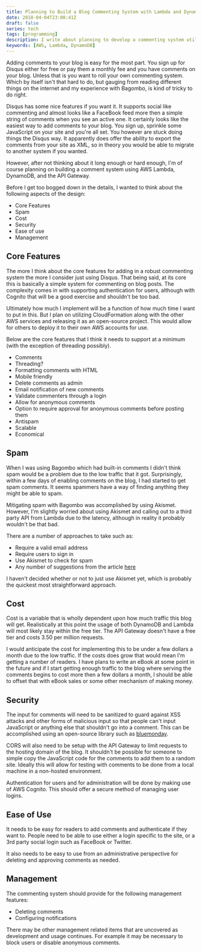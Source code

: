 ```yaml
---
title: Planning to Build a Blog Commenting System with Lambda and DynamoDB, part 1
date: 2018-04-04T23:08:41Z
draft: false
series: tech
tags: [programming]
description: I write about planning to develop a commenting system utilizing AWS Lambda and DynamoDB.
keywords: [AWS, Lambda, DynamoDB]
---
```


Adding comments to your blog is easy for the most part.  You sign up for Disqus either for free or pay them a monthly fee and you
have comments on your blog.  Unless that is you want to roll your own commenting system.  Which by itself isn't that hard to do, but
gauging from reading different things on the internet and my experience with Bagombo, is kind of tricky to do right.  

Disqus has some nice features if you want it.  It supports social like commenting and almost looks like a FaceBook feed more then
a simple string of comments when you see an active one.  It certainly looks like the easiest way to add comments to your blog.  You sign up,
sprinkle some JavaScript on your site and you're all set.  You however are stuck doing things the Disqus way.  It apparently does offer
the ability to export the comments from your site as XML, so in theory you would be able to migrate to another system if you wanted.

However, after not thinking about it long enough or hard enough, I'm of course planning on building a comment system using AWS Lambda,
DynamoDB, and the API Gateway.

Before I get too bogged down in the details, I wanted to think about the following aspects of the design:

* Core Features
* Spam
* Cost
* Security
* Ease of use
* Management


## Core Features

The more I think about the core features for adding in a robust commenting system the more I consider just using Disqus.  That being said,
at its core this is basically a simple system for commenting on blog posts.  The complexity comes in with supporting authentication for users, 
although with Cognito that will be a good exercise and shouldn't be too bad.

Ultimately how much I implement will be a function of how much time I want to put in this.  But I plan on utilizing CloudFormation along with
the other AWS services and releasing it as an open-source project.  This would allow for others to deploy it to their own AWS accounts for use.

Below are the core features that I think it needs to support at a minimum (with the exception of threading possibly).

* Comments
* Threading?
* Formatting comments with HTML
* Mobile friendly
* Delete comments as admin
* Email notification of new comments
* Validate commenters through a login
* Allow for anonymous comments
* Option to require approval for anonymous comments before posting them
* Antispam 
* Scalable 
* Economical

## Spam

When I was using Bagombo which had built-in comments I didn't think spam would be a problem due to the low traffic that it got.  Surprisingly,
within a few days of enabling comments on the blog, I had started to get spam comments.  It seems spammers have a way of finding anything they
might be able to spam.

Mitigating spam with Bagombo was accomplished by using Akismet.  However, I'm slightly worried about using Akismet and calling out to a
third party API from Lambda due to the latency, although in reality it probably wouldn't be that bad.

There are a number of approaches to take such as:

* Require a valid email address
* Require users to sign in
* Use Akismet to check for spam
* Any number of suggestions from the article [here](https://digwp.com/2009/11/dont-need-plugins-to-stop-comment-spam/)

I haven't decided whether or not to just use Akismet yet, which is probably the quickest most straightforward approach.

## Cost

Cost is a variable that is wholly dependent upon how much traffic this blog will get.  Realistically at this point the usage
of both DynamoDB and Lambda will most likely stay within the free tier.  The API Gateway doesn't have a free tier and costs
3.50 per million requests.

I would anticipate the cost for implementing this to be under a few dollars a month due to the low traffic.  If the costs does grow
that would mean I'm getting a number of readers.  I have plans to write an eBook at some point in the future and if I start getting
enough traffic to the blog where serving the comments begins to cost more then a few dollars a month, I should be able to offset that
with eBook sales or some other mechanism of making money.

## Security

The input for comments will need to be sanitized to guard against XSS attacks and other forms of malicious input so that people can't
input JavaScript or anything else that shouldn't go into a comment.  This can be accomplished using an open-source library such as 
[bluemonday](https://github.com/microcosm-cc/bluemonday).

CORS will also need to be setup with the API Gateway to limit requests to the hosting domain of the blog.  It shouldn't be possible for
someone to simple copy the JavaScript code for the comments to add them to a random site.  Ideally this will allow for testing with comments
to be done from a local machine in a non-hosted environment.

Authentication for users and for administration will be done by making use of AWS Cognito.  This should offer a secure method of managing
user logins.

## Ease of Use

It needs to be easy for readers to add comments and authenticate if they want to.  People need to be able to use either a login specific to
the site, or a 3rd party social login such as FaceBook or Twitter.

It also needs to be easy to use from an administrative perspective for deleting and approving comments as needed.

## Management

The commenting system should provide for the following management features:

* Deleting comments
* Configuring notifications

There may be other management related items that are uncovered as development and usage continues.  For example
it may be necessary to block users or disable anonymous comments.



